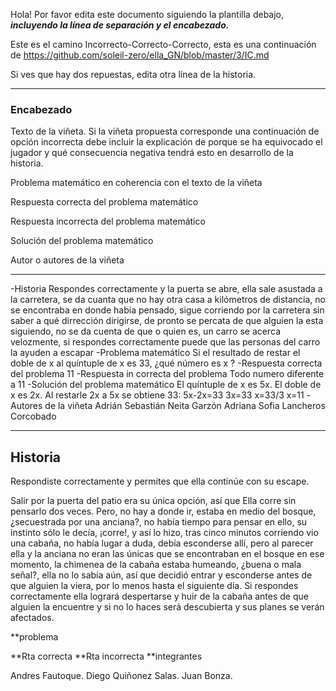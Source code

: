 Hola! Por favor edita este documento siguiendo la plantilla debajo, ***incluyendo la línea de separación y el encabezado.***

Este es el camino Incorrecto-Correcto-Correcto, esta es una continuación de https://github.com/soleil-zero/ella_GN/blob/master/3/IC.md

Si ves que hay dos repuestas, edita otra línea de la historia.

**********************************************************************
### Encabezado

Texto de la viñeta. Si la viñeta propuesta corresponde una continuación de opción incorrecta debe incluir la explicación de porque se ha equivocado el jugador y qué consecuencia negativa tendrá esto en desarrollo de la historia.

Problema matemático en coherencia con el texto de la viñeta

Respuesta correcta del problema matemático

Respuesta incorrecta del problema matemático

Solución del problema matemático

Autor o autores de la viñeta
*******************************************************************
-Historia
Respondes correctamente y la puerta se abre, ella sale asustada a la carretera, se da cuanta que no hay otra casa a kilómetros de distancia, no se encontraba en donde había pensado, sigue corriendo por la carretera sin saber a qué dirrección dirigirse, de pronto se percata de que alguien la esta siguiendo, no se da cuenta de que o quien es, un carro se acerca velozmente, si respondes correctamente puede que las personas del carro la ayuden a escapar 
-Problema matemático 
Si el resultado de restar el doble de x al quíntuple de x es 33, ¿qué número es x ?
-Respuesta correcta del problema 
11
-Respuesta in correcta del problema
Todo numero diferente a 11
-Solución del problema matemático
El quíntuple de x es 5x.
El doble de x es 2x.
Al restarle 2x a 5x se obtiene 33:
5x-2x=33
3x=33
x=33/3
x=11
-Autores de la viñeta 
Adrián Sebastián Neita Garzón 
Adriana Sofia Lancheros Corcobado 


**********************************************************************

## Historia 

Respondiste correctamente y permites que ella continúe con su escape.

Salir por la puerta del patio era su única opción, así que Ella corre sin pensarlo dos veces. Pero, no hay a donde ir, estaba en medio del bosque, ¿secuestrada por una anciana?, no había tiempo para pensar en ello, su instinto sólo le decía, ¡corre!, y así lo hizo, tras cinco minutos corriendo vio una cabaña, no había lugar a duda, debía esconderse allí, pero al parecer ella y la anciana no eran las únicas que se encontraban en el bosque en ese momento, la chimenea de la cabaña estaba humeando, ¿buena o mala señal?, ella no lo sabía aún, así que decidió entrar y esconderse antes de que alguien la viera, por lo menos hasta el siguiente día. Si respondes correctamente ella logrará despertarse y huir de la cabaña antes de que alguien la encuentre y si no lo haces será descubierta y sus planes se verán afectados.

**problema

**Rta correcta 
**Rta incorrecta
**integrantes

Andres Fautoque.
Diego Quiñonez Salas.
Juan Bonza.



